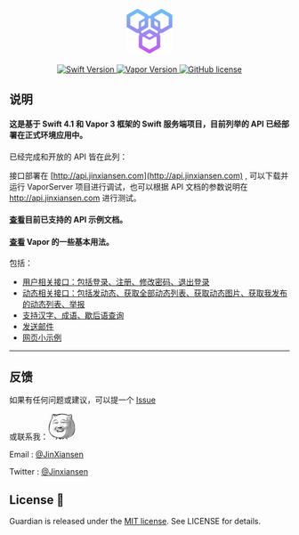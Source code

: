 
<p align="center">
    <img height="80" src="Source/icon.png"/>
    <br>
    <br>
    <a href="http://swift.org">
        <img src="https://img.shields.io/badge/Swift-4.1-brightgreen.svg" alt="Swift Version">
    </a>
    <a href="http://vapor.codes">
        <img src="https://img.shields.io/badge/Vapor-3-F6CBCA.svg" alt="Vapor Version">
    </a>
    <a href="LICENSE">
        <img src="https://img.shields.io/badge/license-MIT-blue.svg" alt="GitHub license">
    </a>
</p>

## 说明
#### 这是基于 Swift 4.1 和 Vapor 3 框架的 Swift 服务端项目，目前列举的 API 已经部署在正式环境应用中。


已经完成和开放的 API 皆在此列：

接口部署在 [http://api.jinxiansen.com](http://api.jinxiansen.com) ,
可以下载并运行 VaporServer 项目进行调试，也可以根据 API 文档的参数说明在 http://api.jinxiansen.com 进行测试。


#### [查看](Source/API.md)目前已支持的 API 示例文档。
	
#### [查看](Source/VaporUsage.md) Vapor 的一些基本用法。

包括：

* [用户相关接口：包括登录、注册、修改密码、退出登录](Source/API.md/#用户)
* [动态相关接口：包括发动态、获取全部动态列表、获取动态图片、获取我发布的动态列表、举报](Source/API.md/#动态)
* [支持汉字、成语、歇后语查询](Source/API.md/#字典)
* [发送邮件](Source/API.md/#邮件)
* [网页小示例](Source/API.md/#网页)


---



## 反馈

如果有任何问题或建议，可以提一个 [Issue](https://github.com/Jinxiansen/SwiftServerSide-Vapor/issues)

或联系我：![](Source/zz.jpg)

Email : [@JinXiansen](hi@jinxiansen.com)

Twitter : [@Jinxiansen](https://twitter.com/jinxiansen)

## License 📄


Guardian is released under the [MIT license](LICENSE). See LICENSE for details.
